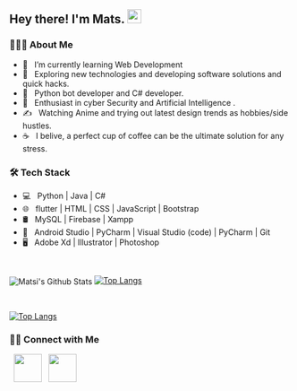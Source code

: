 <h2> Hey there! I'm Mats. <img src="https://github.com/souvikguria98/souvikguria98/blob/master/Hi.gif" width="25"></h2>

<h3> 👨🏻‍💻 About Me </h3>

- 🔭 &nbsp; I’m currently learning Web Development
- 🤔 &nbsp; Exploring new technologies and developing software solutions and quick hacks.
- 💼 &nbsp; Python bot developer and C# developer.
- 🌱 &nbsp; Enthusiast in cyber Security and Artificial Intelligence .
- ✍️ &nbsp; Watching Anime and trying out latest design trends as hobbies/side hustles.
- ☕ &nbsp; I belive, a perfect cup of coffee can be the ultimate solution for any stress. 

<h3>🛠 Tech Stack</h3>

- 💻 &nbsp; Python | Java | C#  
- 🌐 &nbsp;  flutter | HTML | CSS | JavaScript | Bootstrap 
- 🛢 &nbsp; MySQL | Firebase | Xampp
- 🔧 &nbsp; Android Studio | PyCharm | Visual Studio (code) | PyCharm | Git
- 🖥 &nbsp; Adobe Xd | Illustrator | Photoshop

<br>

<img align="center" src="https://github-readme-stats.vercel.app/api?username=matsivoss&include_all_commits=true&count_private=true&show_icons=true&line_height=20&title_color=f4b742&icon_color=f4b742&text_color=9de7bb&bg_color=151515" alt="Matsi's Github Stats"> [![Top Langs](https://github-readme-stats.vercel.app/api/top-langs/?username=matsivoss&text_color=daf7dc&bg_color=151515)](https://github.com/matsivoss/github-readme-stats)

</br>

[![Top Langs](https://github-readme-stats.vercel.app/api/top-langs/?username=matsivoss&text_color=daf7dc&bg_color=151515)](https://github.com/matsivoss/github-readme-stats)


<h3> 🤝🏻 Connect with Me </h3>

<p>
&nbsp; <a href="https://www.instagram.com/mats1voss/" target="_blank" rel="noopener noreferrer"><img src="https://img.icons8.com/plasticine/100/000000/instagram-new.png" width="50" /></a>  
&nbsp; <a href="mailto:privat@mats-voss.de" target="_blank" rel="noopener noreferrer"><img src="https://img.icons8.com/plasticine/100/000000/gmail.png"  width="50" /></a>
</p>
